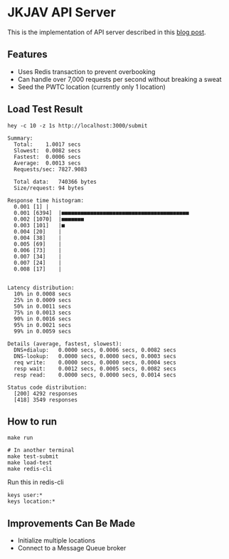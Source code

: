 # JKJAV API Server

This is the implementation of API server described in this [blog post](https://fadhil-blog.dev/blog/how-i-would-built-malaysia-az-site/).

## Features

- Uses Redis transaction to prevent overbooking
- Can handle over 7,000 requests per second without breaking a sweat
- Seed the PWTC location (currently only 1 location)

## Load Test Result

```shell
hey -c 10 -z 1s http://localhost:3000/submit

Summary:
  Total:	1.0017 secs
  Slowest:	0.0082 secs
  Fastest:	0.0006 secs
  Average:	0.0013 secs
  Requests/sec:	7827.9083
  
  Total data:	740366 bytes
  Size/request:	94 bytes

Response time histogram:
  0.001 [1]	|
  0.001 [6394]	|■■■■■■■■■■■■■■■■■■■■■■■■■■■■■■■■■■■■■■■■
  0.002 [1070]	|■■■■■■■
  0.003 [101]	|■
  0.004 [20]	|
  0.004 [38]	|
  0.005 [69]	|
  0.006 [73]	|
  0.007 [34]	|
  0.007 [24]	|
  0.008 [17]	|


Latency distribution:
  10% in 0.0008 secs
  25% in 0.0009 secs
  50% in 0.0011 secs
  75% in 0.0013 secs
  90% in 0.0016 secs
  95% in 0.0021 secs
  99% in 0.0059 secs

Details (average, fastest, slowest):
  DNS+dialup:	0.0000 secs, 0.0006 secs, 0.0082 secs
  DNS-lookup:	0.0000 secs, 0.0000 secs, 0.0003 secs
  req write:	0.0000 secs, 0.0000 secs, 0.0004 secs
  resp wait:	0.0012 secs, 0.0005 secs, 0.0082 secs
  resp read:	0.0000 secs, 0.0000 secs, 0.0014 secs

Status code distribution:
  [200]	4292 responses
  [418]	3549 responses
```

## How to run

```shell
make run

# In another terminal
make test-submit
make load-test
make redis-cli
```

Run this in redis-cli
```
keys user:*
keys location:*
```

## Improvements Can Be Made

- Initialize multiple locations
- Connect to a Message Queue broker
